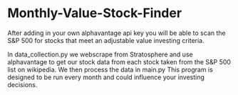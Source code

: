 # Monthly-Value-Stock-Finder
After adding in your own alphavantage api key you will be able to scan the S&P 500 for stocks that meet an adjustable value investing criteria.

In data_collection.py we webscrape from Stratosphere and use alphavantage to get our stock data from each stock taken from the S&P 500 list on wikipedia.
We then process the data in main.py
This program is designed to be run every month and could influence your investing decisions.
